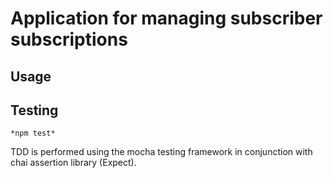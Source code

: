 # Application for managing subscriber subscriptions

## Usage

## Testing

```
*npm test*
```
TDD is performed using the mocha testing framework in conjunction with chai assertion library (Expect).

```javascript


```
